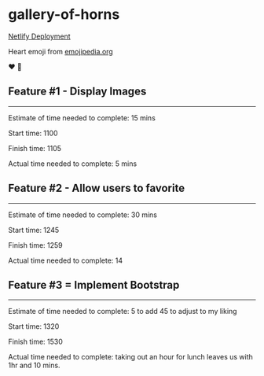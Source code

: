 # gallery-of-horns

[Netlify Deployment](https://63bdad2b5dbb7d196870fed3--tb-gallery-of-horns.netlify.app/)

Heart emoji from [emojipedia.org](https://emojipedia.org/red-heart/)

❤️ 🤍

## Feature #1 - Display Images

---
Estimate of time needed to complete: 15 mins

Start time: 1100

Finish time: 1105

Actual time needed to complete: 5 mins

## Feature #2 - Allow users to favorite

---
Estimate of time needed to complete: 30 mins

Start time: 1245

Finish time: 1259

Actual time needed to complete: 14

## Feature #3 = Implement Bootstrap

---
Estimate of time needed to complete: 5 to add 45 to adjust to my liking

Start time: 1320

Finish time: 1530

Actual time needed to complete: taking out an hour for lunch leaves us with 1hr and 10 mins.